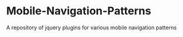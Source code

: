 Mobile-Navigation-Patterns
==========================

A repository of jquery plugins for various mobile navigation patterns